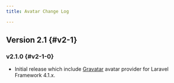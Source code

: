 ```yaml
---
title: Avatar Change Log

---
```


## Version 2.1 {#v2-1}

### v2.1.0 {#v2-1-0}

* Initial release which include [Gravatar](https://en.gravatar.com/) avatar provider for Laravel Framework 4.1.x.
